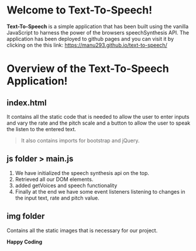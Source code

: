 # Welcome to Text-To-Speech!

 **Text-To-Speech**  is a simple application that has been built using the vanilla JavaScript to harness the power of the browsers speechSynthesis API. The application has been deployed to github pages and you can visit it by clicking on the this link: https://manu293.github.io/text-to-speech/

# Overview of the Text-To-Speech Application!

## index.html

It contains all the static code that is needed to allow the user to enter inputs and vary the rate and the pitch scale and a button to allow the user to speak the listen to the entered text.

> It also contains imports for bootstrap and jQuery.

## js folder > main.js

1. We have initialized the speech synthesis api on the top.
2. Retrieved all our DOM elements.
3. added getVoices and speech functionality 
4. Finally at the end we have some event listeners listening to changes in the input text, rate and pitch value. 

## img folder
Contains all the static images that is necessary for our project.

**Happy Coding**
